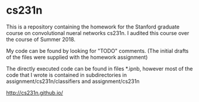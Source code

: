 # cs231n

This is a repository containing the homework for the Stanford graduate course on convolutional nueral networks cs231n. I audited this course over the course of Summer 2018.

My code can be found by looking for "TODO" comments. (The initial drafts of the files were supplied with the homework assignment)

The directly executed code can be found in files \*.ipnb, however most of the code that I wrote is contained in subdirectories in assignment/cs231n/classifiers and assignment/cs231n

http://cs231n.github.io/
